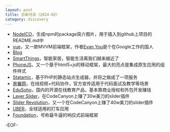 ```yaml
---
layout: post
title: 日新月异（2014-02）
category: discovery
---
```


* [NodeICO](https://nodei.co/)，生成npm的package简介图片，用于插入到github上项目的README.md中
* [vue](http://vuejs.org/)，又一款MVVM前端框架，作者[Evan You](http://evanyou.me/)是个在Google工作的国人
* [Blog](https://www.bloglovin.com/)
* [SmartThings](http://www.smartthings.com/)，智能家居，智能生活离我们越来越近了
* [PhoneJS](http://phonejs.devexpress.com)，又一个基于html5+js的移动框架，最大的亮点是集成原生应用的组件样式
* [Statamic](http://statamic.com/)，基于PHP的静态站点生成器，并将之做成了一项服务
* [奔翼网](https://prinbit.com/)，在线视频+代码协作，官方宣传适用于代码面试及教学等场景
* [EduSoho](http://www.edusoho.com/)，国内的开源在线教育产品，基本靠商业授权和外包开发赚钱
* [Layer Slider](http://kreaturamedia.com/layerslider-responsive-wordpress-slider-plugin/)，在CodeCanyon上赚了30w美刀的slider插件
* [Slider Revolution](http://www.themepunch.com/codecanyon/revolution_wp/)，又一个在CodeCanyon上赚了40w美刀的slider插件
* [UBER](https://www.uber.com/)，全球适用的打车应用
* [Foundation](http://foundation.zurb.com/)，号称最牛逼的响应式前端框架

-EOF-
